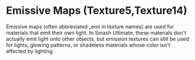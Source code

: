 ---
---
# Emissive Maps (Texture5,Texture14)
Emissive maps (often abbreviated _emi in texture names) are used for materials that emit their own light. 
In Smash Ultimate, these materials don't actually emit light onto other objects, but emission textures can still be 
used for lights, glowing patterns, or shadeless materials whose color isn't affected by lighting. 
